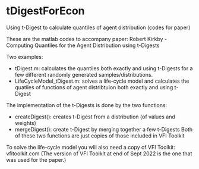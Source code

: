 # tDigestForEcon
Using t-Digest to calculate quantiles of agent distribution (codes for paper)

These are the matlab codes to accompany paper: Robert Kirkby - Computing Quantiles for the Agent Distribution using t-Digests

Two examples:
 - tDigest.m: calculates the quantiles both exactly and using t-Digests for a few different randomly generated samples/distributions.
 - LifeCycleModel_tDigest.m: solves a life-cycle model and calculates the quatiles of functions of agent distribtuion both exactly and using t-Digest

The implementation of the t-Digests is done by the two functions:
 - createDigest(): creates t-Digest from a distribution (of values and weights)
 - mergeDigest(): create t-Digest by merging together a few t-Digests
Both of these two functions are just copies of those included in VFI Toolkit

To solve the life-cycle model you will also need a copy of VFI Toolkit: vfitoolkit.com
(The version of VFI Toolkit at end of Sept 2022 is the one that was used for the paper.) 
